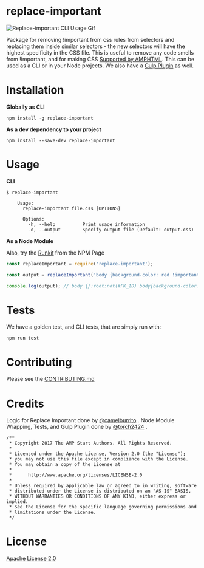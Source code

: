 # replace-important
![Replace-important CLI Usage Gif](http://i.imgur.com/xJYOaMO.gif)

Package for removing !important from css rules from selectors and replacing them inside similar selectors - the new selectors will have the highest specificity in the CSS file. This is useful to remove any code smells from !important, and for making CSS [Supported by AMPHTML](https://www.ampproject.org/docs/guides/responsive/style_pages). This can be used as a CLI or in your Node projects. We also have a [Gulp Plugin](../gulp-replace-important) as well.

# Installation

**Globally as CLI**

```
npm install -g replace-important
```

**As a dev dependency to your project**
```
npm install --save-dev replace-important
```

# Usage

**CLI**

```
$ replace-important

    Usage:
      replace-important file.css [OPTIONS]

      Options:
        -h, --help          Print usage information
        -o, --output        Specify output file (Default: output.css)
```

**As a Node Module**

Also, try the [Runkit](https://npm.runkit.com/replace-important) from the NPM Page

```javascript
const replaceImportant = require('replace-important');

const output = replaceImportant('body {background-color: red !important;}');

console.log(output); // body {}:root:not(#FK_ID) body{background-color: red }
```

# Tests

We have a golden test, and CLI tests, that are simply run with:

```
npm run test
```

# Contributing

Please see the [CONTRIBUTING.md](../../CONTRIBUTING.md)

# Credits

Logic for Replace Important done by [@camelburrito](https://github.com/camelburrito) . Node Module Wrapping, Tests, and Gulp Plugin done by [@torch2424](https://github.com/torch2424) .

````
/**
 * Copyright 2017 The AMP Start Authors. All Rights Reserved.
 *
 * Licensed under the Apache License, Version 2.0 (the "License");
 * you may not use this file except in compliance with the License.
 * You may obtain a copy of the License at
 *
 *      http://www.apache.org/licenses/LICENSE-2.0
 *
 * Unless required by applicable law or agreed to in writing, software
 * distributed under the License is distributed on an "AS-IS" BASIS,
 * WITHOUT WARRANTIES OR CONDITIONS OF ANY KIND, either express or implied.
 * See the License for the specific language governing permissions and
 * limitations under the License.
 */
````

# License
[Apache License 2.0](https://choosealicense.com/licenses/apache-2.0/)
